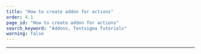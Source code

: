 ```yaml
---
title: "How to create addon for actions"
order: 4.1
page_id: "How to create addon for actions"
search_keyword: "Addons, Testsigma Tutorials"
warning: false
---
```

---
